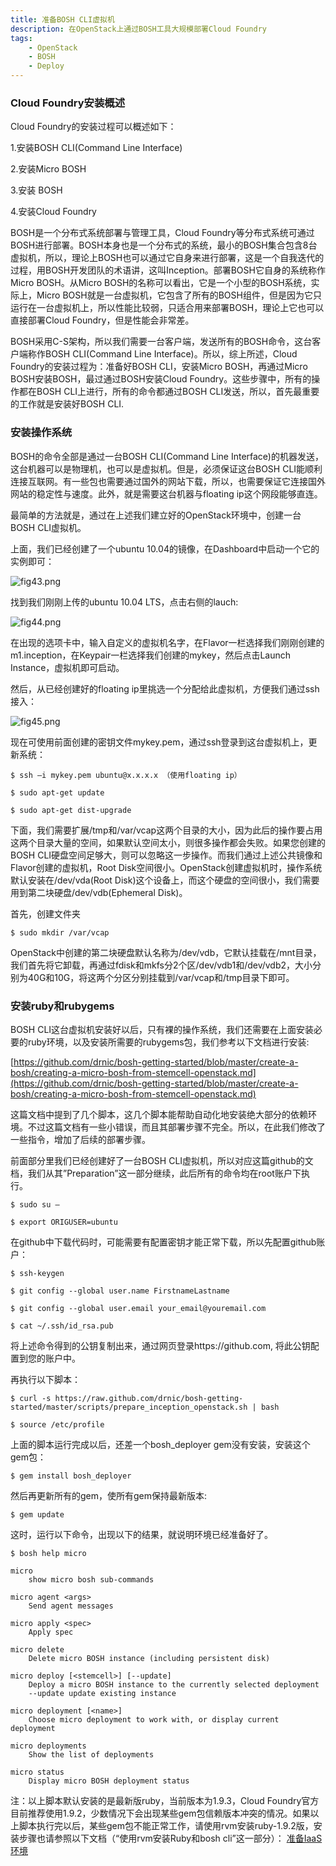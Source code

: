 ```yaml
---
title: 准备BOSH CLI虚拟机
description: 在OpenStack上通过BOSH工具大规模部署Cloud Foundry
tags:
    - OpenStack
    - BOSH
    - Deploy
---
```


### Cloud Foundry安装概述

Cloud Foundry的安装过程可以概述如下：

1.安装BOSH CLI(Command Line Interface)

2.安装Micro BOSH

3.安装 BOSH

4.安装Cloud Foundry

BOSH是一个分布式系统部署与管理工具，Cloud Foundry等分布式系统可通过BOSH进行部署。BOSH本身也是一个分布式的系统，最小的BOSH集合包含8台虚拟机，所以，理论上BOSH也可以通过它自身来进行部署，这是一个自我迭代的过程，用BOSH开发团队的术语讲，这叫Inception。部署BOSH它自身的系统称作Micro BOSH。从Micro BOSH的名称可以看出，它是一个小型的BOSH系统，实际上，Micro BOSH就是一台虚拟机，它包含了所有的BOSH组件，但是因为它只运行在一台虚拟机上，所以性能比较弱，只适合用来部署BOSH，理论上它也可以直接部署Cloud Foundry，但是性能会非常差。

BOSH采用C-S架构，所以我们需要一台客户端，发送所有的BOSH命令，这台客户端称作BOSH CLI(Command Line Interface)。所以，综上所述，Cloud Foundry的安装过程为：准备好BOSH CLI，安装Micro BOSH，再通过Micro BOSH安装BOSH，最过通过BOSH安装Cloud Foundry。这些步骤中，所有的操作都在BOSH CLI上进行，所有的命令都通过BOSH CLI发送，所以，首先最重要的工作就是安装好BOSH CLI.

### 安装操作系统

BOSH的命令全部是通过一台BOSH CLI(Command Line Interface)的机器发送，这台机器可以是物理机，也可以是虚拟机。但是，必须保证这台BOSH CLI能顺利连接互联网。有一些包也需要通过国外的网站下载，所以，也需要保证它连接国外网站的稳定性与速度。此外，就是需要这台机器与floating ip这个网段能够直连。

最简单的方法就是，通过在上述我们建立好的OpenStack环境中，创建一台BOSH CLI虚拟机。

上面，我们已经创建了一个ubuntu 10.04的镜像，在Dashboard中启动一个它的实例即可：

![fig43.png](/images/deploy/fig43.png)

找到我们刚刚上传的ubuntu 10.04 LTS，点击右侧的lauch:
 
![fig44.png](/images/deploy/fig44.png)

在出现的选项卡中，输入自定义的虚拟机名字，在Flavor一栏选择我们刚刚创建的m1.inception，在Keypair一栏选择我们创建的mykey，然后点击Launch Instance，虚拟机即可启动。

然后，从已经创建好的floating ip里挑选一个分配给此虚拟机，方便我们通过ssh接入：

![fig45.png](/images/deploy/fig45.png)

现在可使用前面创建的密钥文件mykey.pem，通过ssh登录到这台虚拟机上，更新系统：

`$ ssh –i mykey.pem ubuntu@x.x.x.x （使用floating ip）`

`$ sudo apt-get update`

`$ sudo apt-get dist-upgrade`

下面，我们需要扩展/tmp和/var/vcap这两个目录的大小，因为此后的操作要占用这两个目录大量的空间，如果默认空间太小，则很多操作都会失败。如果您创建的BOSH CLI硬盘空间足够大，则可以忽略这一步操作。而我们通过上述公共镜像和Flavor创建的虚拟机，Root Disk空间很小。OpenStack创建虚拟机时，操作系统默认安装在/dev/vda(Root Disk)这个设备上，而这个硬盘的空间很小，我们需要用到第二块硬盘/dev/vdb(Ephemeral Disk)。

首先，创建文件夹

`$ sudo mkdir /var/vcap`

OpenStack中创建的第二块硬盘默认名称为/dev/vdb，它默认挂载在/mnt目录，我们首先将它卸载，再通过fdisk和mkfs分2个区/dev/vdb1和/dev/vdb2，大小分别为40G和10G，将这两个分区分别挂载到/var/vcap和/tmp目录下即可。 

### 安装ruby和rubygems

BOSH CLI这台虚拟机安装好以后，只有裸的操作系统，我们还需要在上面安装必要的ruby环境，以及安装所需要的rubygems包，我们参考以下文档进行安装:

[https://github.com/drnic/bosh-getting-started/blob/master/create-a-bosh/creating-a-micro-bosh-from-stemcell-openstack.md](https://github.com/drnic/bosh-getting-started/blob/master/create-a-bosh/creating-a-micro-bosh-from-stemcell-openstack.md)

这篇文档中提到了几个脚本，这几个脚本能帮助自动化地安装绝大部分的依赖环境。不过这篇文档有一些小错误，而且其部署步骤不完全。所以，在此我们修改了一些指令，增加了后续的部署步骤。

前面部分里我们已经创建好了一台BOSH CLI虚拟机，所以对应这篇github的文档，我们从其”Preparation”这一部分继续，此后所有的命令均在root账户下执行。

`$ sudo su –`

`$ export ORIGUSER=ubuntu`

在github中下载代码时，可能需要有配置密钥才能正常下载，所以先配置github账户：

`$ ssh-keygen`

`$ git config --global user.name FirstnameLastname`

`$ git config --global user.email your_email@youremail.com`

`$ cat ~/.ssh/id_rsa.pub`

将上述命令得到的公钥复制出来，通过网页登录https://github.com, 将此公钥配置到您的账户中。

再执行以下脚本：

`$ curl -s https://raw.github.com/drnic/bosh-getting-started/master/scripts/prepare_inception_openstack.sh | bash`

`$ source /etc/profile`

上面的脚本运行完成以后，还差一个bosh_deployer gem没有安装，安装这个gem包：

`$ gem install bosh_deployer`

然后再更新所有的gem，使所有gem保持最新版本:

`$ gem update`

这时，运行以下命令，出现以下的结果，就说明环境已经准备好了。

`$ bosh help micro`

	micro 
	    show micro bosh sub-commands 

	micro agent <args> 
	    Send agent messages 

	micro apply <spec> 
	    Apply spec 

	micro delete 
	    Delete micro BOSH instance (including persistent disk) 

	micro deploy [<stemcell>] [--update] 
	    Deploy a micro BOSH instance to the currently selected deployment 
	    --update update existing instance 

	micro deployment [<name>] 
	    Choose micro deployment to work with, or display current deployment 

	micro deployments 
	    Show the list of deployments 

	micro status 
	    Display micro BOSH deployment status

注：以上脚本默认安装的是最新版ruby，当前版本为1.9.3，Cloud Foundry官方目前推荐使用1.9.2，少数情况下会出现某些gem包信赖版本冲突的情况。如果以上脚本执行完以后，某些gem包不能正常工作，请使用rvm安装ruby-1.9.2版，安装步骤也请参照以下文档（“使用rvm安装Ruby和bosh cli”这一部分）：
[准备IaaS环境](vSphere-IaaS.html)
